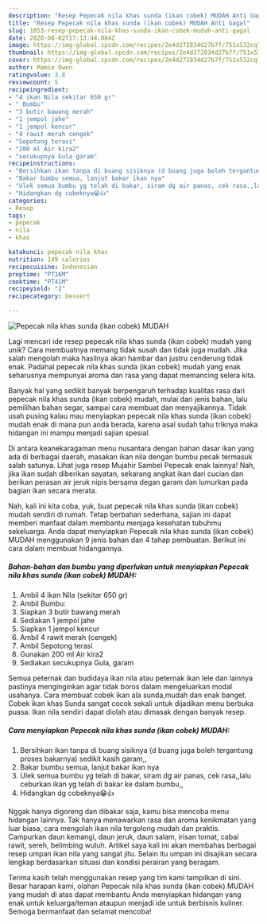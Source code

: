 ```yaml
---
description: "Resep Pepecak nila khas sunda (ikan cobek) MUDAH Anti Gagal"
title: "Resep Pepecak nila khas sunda (ikan cobek) MUDAH Anti Gagal"
slug: 1053-resep-pepecak-nila-khas-sunda-ikan-cobek-mudah-anti-gagal
date: 2020-08-02T17:13:44.084Z
image: https://img-global.cpcdn.com/recipes/2e4d272834d27b7f/751x532cq70/pepecak-nila-khas-sunda-ikan-cobek-mudah-foto-resep-utama.jpg
thumbnail: https://img-global.cpcdn.com/recipes/2e4d272834d27b7f/751x532cq70/pepecak-nila-khas-sunda-ikan-cobek-mudah-foto-resep-utama.jpg
cover: https://img-global.cpcdn.com/recipes/2e4d272834d27b7f/751x532cq70/pepecak-nila-khas-sunda-ikan-cobek-mudah-foto-resep-utama.jpg
author: Mamie Owen
ratingvalue: 3.8
reviewcount: 5
recipeingredient:
- "4 ikan Nila sekitar 650 gr"
- " Bumbu"
- "3 butir bawang merah"
- "1 jempol jahe"
- "1 jempol kencur"
- "4 rawit merah cengek"
- "Sepotong terasi"
- "200 ml Air kira2"
- "secukupnya Gula garam"
recipeinstructions:
- "Bersihkan ikan tanpa di buang sisiknya (d buang juga boleh tergantung proses bakarnya) sedikit kasih garam,,"
- "Bakar bumbu semua, lanjut bakar ikan nya"
- "Ulek semua bumbu yg telah di bakar, siram dg air panas, cek rasa,,lalu ceburkan ikan yg telah di bakar ke dalam bumbu,,"
- "Hidangkan dg cobeknya😁👍"
categories:
- Resep
tags:
- pepecak
- nila
- khas

katakunci: pepecak nila khas 
nutrition: 149 calories
recipecuisine: Indonesian
preptime: "PT16M"
cooktime: "PT41M"
recipeyield: "2"
recipecategory: Dessert

---
```



![Pepecak nila khas sunda (ikan cobek) MUDAH](https://img-global.cpcdn.com/recipes/2e4d272834d27b7f/751x532cq70/pepecak-nila-khas-sunda-ikan-cobek-mudah-foto-resep-utama.jpg)

Lagi mencari ide resep pepecak nila khas sunda (ikan cobek) mudah yang unik? Cara membuatnya memang tidak susah dan tidak juga mudah. Jika salah mengolah maka hasilnya akan hambar dan justru cenderung tidak enak. Padahal pepecak nila khas sunda (ikan cobek) mudah yang enak seharusnya mempunyai aroma dan rasa yang dapat memancing selera kita.

Banyak hal yang sedikit banyak berpengaruh terhadap kualitas rasa dari pepecak nila khas sunda (ikan cobek) mudah, mulai dari jenis bahan, lalu pemilihan bahan segar, sampai cara membuat dan menyajikannya. Tidak usah pusing kalau mau menyiapkan pepecak nila khas sunda (ikan cobek) mudah enak di mana pun anda berada, karena asal sudah tahu triknya maka hidangan ini mampu menjadi sajian spesial.

Di antara keanekaragaman menu nusantara dengan bahan dasar ikan yang ada di berbagai daerah, masakan ikan nila dengan bumbu pecak termasuk salah satunya. Lihat juga resep Mujahir Sambel Pepecak enak lainnya! Nah, jika ikan sudah diberikan sayatan, sekarang angkat ikan dari cucian dan berikan perasan air jeruk nipis bersama degan garam dan lumurkan pada bagian ikan secara merata.


Nah, kali ini kita coba, yuk, buat pepecak nila khas sunda (ikan cobek) mudah sendiri di rumah. Tetap berbahan sederhana, sajian ini dapat memberi manfaat dalam membantu menjaga kesehatan tubuhmu sekeluarga. Anda dapat menyiapkan Pepecak nila khas sunda (ikan cobek) MUDAH menggunakan 9 jenis bahan dan 4 tahap pembuatan. Berikut ini cara dalam membuat hidangannya.

<!--inarticleads1-->

##### Bahan-bahan dan bumbu yang diperlukan untuk menyiapkan Pepecak nila khas sunda (ikan cobek) MUDAH:

1. Ambil 4 ikan Nila (sekitar 650 gr)
1. Ambil  Bumbu:
1. Siapkan 3 butir bawang merah
1. Sediakan 1 jempol jahe
1. Siapkan 1 jempol kencur
1. Ambil 4 rawit merah (cengek)
1. Ambil Sepotong terasi
1. Gunakan 200 ml Air kira2
1. Sediakan secukupnya Gula, garam


Semua peternak dan budidaya ikan nila atau peternak ikan lele dan lainnya pastinya menginginkan agar tidak boros dalam mengeluarkan modal usahanya. Cara membuat cobek ikan ala sunda,mudah dan enak banget. Cobek ikan khas Sunda sangat cocok sekali untuk dijadikan menu berbuka puasa. Ikan nila sendiri dapat diolah atau dimasak dengan banyak resep. 

<!--inarticleads2-->

##### Cara menyiapkan Pepecak nila khas sunda (ikan cobek) MUDAH:

1. Bersihkan ikan tanpa di buang sisiknya (d buang juga boleh tergantung proses bakarnya) sedikit kasih garam,,
1. Bakar bumbu semua, lanjut bakar ikan nya
1. Ulek semua bumbu yg telah di bakar, siram dg air panas, cek rasa,,lalu ceburkan ikan yg telah di bakar ke dalam bumbu,,
1. Hidangkan dg cobeknya😁👍


Nggak hanya digoreng dan dibakar saja, kamu bisa mencoba menu hidangan lainnya. Tak hanya menawarkan rasa dan aroma kenikmatan yang luar biasa, cara mengolah ikan nila tergolong mudah dan praktis. Campurkan daun kemangi, daun jeruk, daun salam, irisan tomat, cabai rawit, sereh, belimbing wuluh. Artikel saya kali ini akan membahas berbagai resep umpan ikan nila yang sangat jitu. Selain itu umpan ini disajikan secara lengkap berdasarkan situasi dan kondisi perairan yang beragam. 

Terima kasih telah menggunakan resep yang tim kami tampilkan di sini. Besar harapan kami, olahan Pepecak nila khas sunda (ikan cobek) MUDAH yang mudah di atas dapat membantu Anda menyiapkan hidangan yang enak untuk keluarga/teman ataupun menjadi ide untuk berbisnis kuliner. Semoga bermanfaat dan selamat mencoba!
